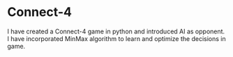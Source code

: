# Connect-4 
I have created a Connect-4 game in python and introduced AI as opponent. I have incorporated MinMax algorithm to learn and optimize the decisions in game.
